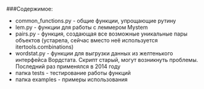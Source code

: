 ###Содержимое:
- common_functions.py - общие функции, упрощающие рутину
- lem.py - функции для работы с леммером Mystem
- pairs.py - функция, создающая все возможные уникальные пары объектов (устарела, сейчас вместо неё используется itertools.combinations)
- wordstat.py - функции для выгрузки данных из желтенького интерфейса Вордстата. Скрипт старый, могут возникнуть проблемы. Последний раз применялся в 2014 году
- папка tests - тестирование работы функций
- папка examples - примеры использования
